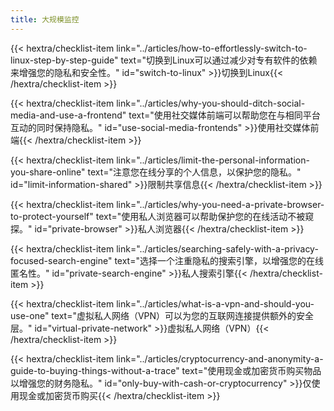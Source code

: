 ```yaml
---
title: 大规模监控
---
```

{{< hextra/checklist-item link="../articles/how-to-effortlessly-switch-to-linux-step-by-step-guide" text="切换到Linux可以通过减少对专有软件的依赖来增强您的隐私和安全性。" id="switch-to-linux" >}}切换到Linux{{< /hextra/checklist-item >}}

{{< hextra/checklist-item link="../articles/why-you-should-ditch-social-media-and-use-a-frontend" text="使用社交媒体前端可以帮助您在与相同平台互动的同时保持隐私。" id="use-social-media-frontends" >}}使用社交媒体前端{{< /hextra/checklist-item >}}

{{< hextra/checklist-item link="../articles/limit-the-personal-information-you-share-online" text="注意您在线分享的个人信息，以保护您的隐私。" id="limit-information-shared" >}}限制共享信息{{< /hextra/checklist-item >}}

{{< hextra/checklist-item link="../articles/why-you-need-a-private-browser-to-protect-yourself" text="使用私人浏览器可以帮助保护您的在线活动不被窥探。" id="private-browser" >}}私人浏览器{{< /hextra/checklist-item >}}

{{< hextra/checklist-item link="../articles/searching-safely-with-a-privacy-focused-search-engine" text="选择一个注重隐私的搜索引擎，以增强您的在线匿名性。" id="private-search-engine" >}}私人搜索引擎{{< /hextra/checklist-item >}}

{{< hextra/checklist-item link="../articles/what-is-a-vpn-and-should-you-use-one" text="虚拟私人网络（VPN）可以为您的互联网连接提供额外的安全层。" id="virtual-private-network" >}}虚拟私人网络（VPN）{{< /hextra/checklist-item >}}

{{< hextra/checklist-item link="../articles/cryptocurrency-and-anonymity-a-guide-to-buying-things-without-a-trace" text="使用现金或加密货币购买物品以增强您的财务隐私。" id="only-buy-with-cash-or-cryptocurrency" >}}仅使用现金或加密货币购买{{< /hextra/checklist-item >}}